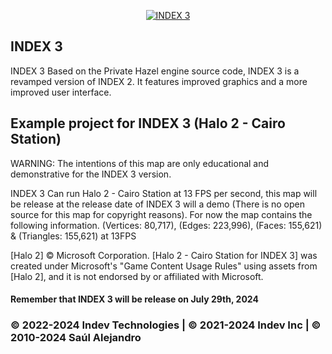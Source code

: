 <p align="center">
  <a href="">
    <img src="https://github.com/INDEV-Technologies/INDEX/assets/126918321/0388f027-e7df-479f-9105-c1e68f213640" alt="INDEX 3">
  </a>
</p>


<h2>INDEX 3</h2>
INDEX 3 Based on the Private Hazel engine source code, INDEX 3 is a revamped version of INDEX 2. It features improved graphics and a more improved user interface.

<h2>Example project for INDEX 3 (Halo 2 - Cairo Station)</h2>
WARNING: The intentions of this map are only educational and demonstrative for the INDEX 3 version.

INDEX 3 Can run Halo 2 - Cairo Station at 13 FPS per second, this map will be release at the release date of INDEX 3 will a demo (There is no open source for this map for copyright reasons). For now the map contains the following information. (Vertices: 80,717), (Edges: 223,996), (Faces: 155,621) & (Triangles: 155,621) at 13FPS

[Halo 2] © Microsoft Corporation. [Halo 2 - Cairo Station for INDEX 3] was created under Microsoft's "Game Content Usage Rules" using assets from [Halo 2], and it is not endorsed by or affiliated with Microsoft.  

<h4>Remember that INDEX 3 will be release on July 29th, 2024</h3>
<h3>© 2022-2024 Indev Technologies | © 2021-2024 Indev Inc | © 2010-2024 Saúl Alejandro</h4>
<br/>
</p>
